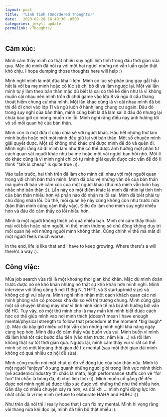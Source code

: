 ```yaml
---
layout: post
title:  "Linh Tinh (Unordered Thoughts)"
date:   2023-02-28 16:49:30 -0500
categories: jekyll update
permalink: /Thoughts/
---
```

## Cảm xúc:

Mình cảm thấy mình có thật nhiều suy nghĩ linh tinh trong đầu thời gian vừa qua. Mặc dù mình đã nói ra với một hai người nhưng nó vẫn luẩn quẩn thật khó chịu. I hope dumping those thoughts here will help :)  

Mình nghĩ mình là một đứa khá lì lợm. Mình có lúc sẽ phản ứng gay gắt hầu hết là với ba mẹ mình hoặc có lúc sẽ chỉ bỏ đi và làm ngược lại. Một vài lần mình tự ý làm theo bản thân mặc dù biết là sai có thể kể đến như là vì không muốn cãi nhau nên mình trốn đi chơi game vào lớp 8 và ngủ ở cầu thang thoát hiểm chung cư nhà mình. Một lần khác cũng là vì cãi nhau mình đã bỏ thi để đi chơi vào lớp 11 và ngủ luôn ở hành lang chung cư again. Đâu đó trong suy nghĩ của bản thân, mình cũng biết là đã làm sai ở đâu đó nhưng lại chưa bao giờ có mong muốn xin lỗi. Mình nghĩ rằng điều này ảnh hưởng tới vô số mối quan hệ của bản thân.  

Mình còn là một đứa ít chịu chia sẻ với người khác. Hầu hết những thứ làm mình buồn hoặc mệt mỏi mình đều giữ lại với bản thân. Một số chuyện mình giải quyết được. Một số không nhỏ khác chỉ được mình để đó và quên đi. MÌnh nghĩ rằng sở dĩ mình làm như thế có thể được ảnh hưởng một phần từ cách quan sát người khác như ba mẹ hoặc một vài người bạn hồi nhỏ. Một lí do khác cũng là vì mình nghĩ chỉ có tự mình giải quyết được các vấn đề đó (I think "talk is cheap" is quite true :)).  

Vào tuần trước, hai tính trên đã làm cho mình cãi nhau với một người quan trọng với chính bản thân mình. Mình đã bảo vệ những vấn đề của bản thân mà quên đi bảo vệ cảm xúc của một người khác (thứ mà mình vẫn luôn hay nhắc nhở bản thân :)). Lần này có một điểm khác là mình đã nhìn lại tính tình của bản thân nhiều hơn và phần nào đó nhận ra lỗi sai. Mình đã biết phải tự chủ động nhận lỗi. Dù thế, mối quan hệ này cũng không còn như trước nữa (bản thân mình cũng cảm thấy vậy). Điều đó làm cho mình suy nghĩ nhiều hơn và đâu đó cảm thấy có lỗi nhiều hơn.

Mình là một người không thích có quá nhiều bạn. Mình chỉ cảm thấy thoải mái với bốn hoặc năm người. Vì thế, mình thường sẽ chủ động không duy trì mối quan hệ với những người mình không thân. Cũng chính vì thế mà mất đi một người feels much worse.

In the end, life is like that and I have to keep growing. Where there's a will there's a way :).

## Công việc:

Mùa job search vừa rồi là một khoảng thời gian khó khăn. Mặc dù mình đoán trước được nó sẽ khó khăn nhưng nó thật sự khó khăn hơn mình nghĩ. Mình interview với tổng cộng 5 nơi (1 Big N, 1 HFT, và 3 startup/mid size) và không có gì vui xảy ra. Mình nghĩ nhìn nhận một cách khách quan các nơi mình phỏng vấn có process khá dài so với thị trường chung. Mình cũng gặp một số chuyện không may như vì tình hình kinh tế mà bị ảnh hưởng bởi vấn đề HC. Tuy vậy, có một thứ mình cho là may mắn khi mình biết được cách học có thể giúp mình vào nơi mình thích (doesn’t mean I have enough mental/physical strength to follow that procedure at the moment \*big laugh\* :)). Mặc dù bây giờ nhiều cơ hội vẫn còn nhưng mình nghĩ khả năng ngày càng hẹp hơn. Mình đâu đó cảm thấy vừa buồn vừa vui. Mình buồn vì mình đã làm khá tốt các bước đầu tiên (vào năm trước, năm kia …) và rồi làm không thật sự tốt thời gian qua. Ngược lại, mình cảm thấy vui vì rất có thể mình sẽ có một khoảng thời gian để fix mental (sau một thời gian dài mình không có quá nhiều cơ hội để sửa).  

Mình cũng muốn nói một chút gì đó về động lực của bản thân nữa. Mình là một người “enjoys” ở xung quanh những người giỏi trong lĩnh vực mình thích (về academic/industry thì chắc là math, high performance stuffs còn về “for fun” thì chắc là bóng đá, đi chơi linh tinh :)). Mình muốn cố gắng để đến được nơi mình nghĩ sẽ được tiếp xúc được với những thứ như thế nhiều hơn. Gần đây có nhiều chuyện xảy ra hơn, và đôi khi … mình nghĩ động lực lớn nhất chắc là vì mẹ mình (refuse to elaborate HAHA and HUHU :)).   

Như trên đã nói thì I really hope that I can fix my mental. Mình hi vọng rằng vài tháng nữa khi đọc lại, mình đã tiến bộ thật nhiều :). 
